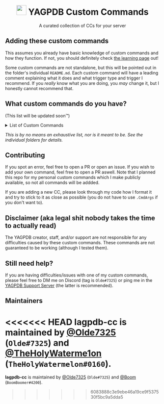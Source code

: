 #
<h1 align="center"><img src="https://yagpdb.xyz/static/img/logo_y.png" height=32px width=32px></img>&nbspYAGPDB Custom Commands</h1>

<p align="center">A curated collection of CCs for your server</p>

## Adding these custom commands
This assumes you already have basic knowledge of custom commands and how they function. If not, you should definitely check [the learning page](https://learn.yagpdb.xyz/) out!

Some custom commands are not standalone, but this will be pointed out in the folder's individual `README.md`. Each custom command will have a leading comment explaining what it does and what trigger type and trigger I recommend. If you *really* know what you are doing, you *may* change it, but I honestly cannot recommend that.

## What custom commands do you have?
(This list will be updated soon™️)
<details>
<summary>List of Custom Commands</summary>
+ [Report System](https://github.com/Olde7325/lagpdb-cc/tree/main/Report-System)
    - Set logging channel where the reports are being logged into
    - Notify users about their actions being taken on their reports
        - Set "talk-to-staff-channel" where users are being notified and can talk to the moderators
    - Edit report message to the current state (e.g. "under investigation")
    - Use reactions as menu options
</details>

*This is by no means an exhaustive list, nor is it meant to be. See the individual folders for details.*

## Contributing
If you spot an error, feel free to open a PR or open an issue.
If you wish to add your own command, feel free to open a PR aswell. Note that I planned this repo for my personal custom commands which I make publicly available, so not all commands will be addded.

If you are adding a new CC, please look through my code how I format it and try to stick to it as close as possible (you do not have to use `.CmdArgs` if you don't want to).

## Disclaimer (aka legal shit nobody takes the time to actually read)
The YAGPDB creator, staff, and/or support are not responsible for any difficulties caused by these custom commands.
These commands are not guaranteed to be working (although I tested them).

## Still need help?
If you are having difficulties/issues with one of my custom commands, please feel free to DM me on Discord (tag is `Olde#7325`) or ping me in the [YAGPDB Support Server](https://discord.gg/5uVyq2E) (the latter is recommended).

## Maintainers
<<<<<<< HEAD
**lagpdb-cc** is maintained by [@Olde7325](https://github.com/Olde7325) (`Olde#7325`) and [@TheHolyWaterme1on](https://github.com/TheHolyWaterme1on) (`TheHolyWatermelon#0160`).
=======
**lagpdb-cc** is maintained by [@Olde7325](https://github.com/Olde7325) (`Olde#7325`) and [@Boom](https://github.com/BoomBoomerTummy) (`BoomBoomer#4200`).
>>>>>>> 6083888c3e9ebe46a19ce9f537530f5bc9a5dda5
